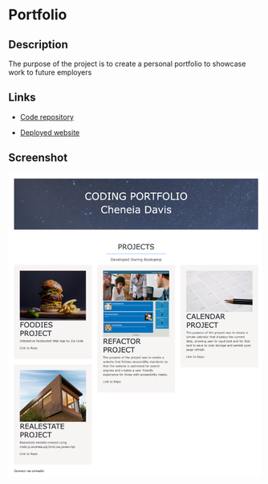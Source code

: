 # Portfolio

## Description  
The purpose of the project is to create a personal portfolio to showcase work to future employers

## Links 
+ [Code repository](https://github.com/Ndvschen8/Portfolio-CD)

+ [Deployed website]()


## Screenshot
![Challenge 02 Portfolio](./Assets/screenshot.png)